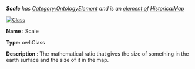 ___Scale__ 
 has
 [Category:OntologyElement](../../Category/OntologyElement "Category:OntologyElement") 
 and is an
 [element of](../../Property/ElementOf "Property:ElementOf") 
[HistoricalMap](../../Submissions/HistoricalMap "Submissions:HistoricalMap")_




  





[![Class](../../images/thumb/2/27/Class.gif/45px-Class.gif)](../../Image/Class.gif "Class")


__Name__ 
 : Scale
 



__Type:__ 
 owl:Class
 



__Description__ 
 : The mathematical ratio that gives the size of something in the earth surface and the size of it in the map.